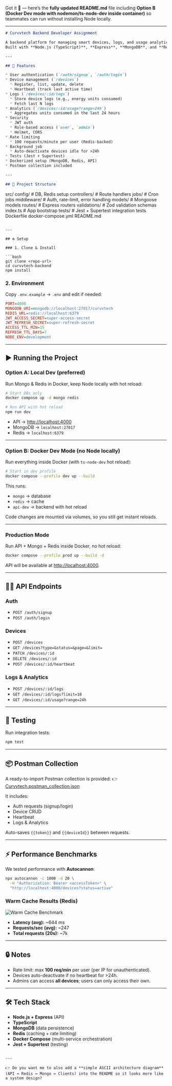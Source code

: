 Got it 🚀 — here’s the **fully updated README.md** file including **Option B (Docker Dev mode with nodemon/ts-node-dev inside container)** so teammates can run without installing Node locally.

---

```markdown
# Curvvtech Backend Developer Assignment

A backend platform for managing smart devices, logs, and usage analytics.  
Built with **Node.js (TypeScript)**, **Express**, **MongoDB**, and **Redis**, with JWT-based authentication.

---

## 🚀 Features

* User authentication (`/auth/signup`, `/auth/login`)
* Device management (`/devices`)
  * Register, list, update, delete
  * Heartbeat (track last active time)
* Logs (`/devices/:id/logs`)
  * Store device logs (e.g., energy units consumed)
  * Fetch last N logs
* Analytics (`/devices/:id/usage?range=24h`)
  * Aggregates units consumed in the last 24 hours
* Security
  * JWT auth
  * Role-based access (`user`, `admin`)
  * Helmet, CORS
* Rate limiting
  * 100 requests/minute per user (Redis-backed)
* Background job
  * Auto-deactivate devices idle for >24h
* Tests (Jest + Supertest)
* Dockerized setup (MongoDB, Redis, API)
* Postman collection included

---

## 📂 Project Structure

```

src/
config/         # DB, Redis setup
controllers/    # Route handlers
jobs/           # Cron jobs
middleware/     # Auth, rate-limit, error handling
models/         # Mongoose models
routes/         # Express routers
validations/    # Zod validation schemas
index.ts        # App bootstrap
tests/            # Jest + Supertest integration tests
Dockerfile
docker-compose.yml
README.md

````

---

## ⚙️ Setup

### 1. Clone & Install

```bash
git clone <repo-url>
cd curvvtech-backend
npm install
````

### 2. Environment

Copy `.env.example` → `.env` and edit if needed:

```ini
PORT=4000
MONGODB_URI=mongodb://localhost:27017/curvvtech
REDIS_URL=redis://localhost:6379
JWT_ACCESS_SECRET=super-access-secret
JWT_REFRESH_SECRET=super-refresh-secret
ACCESS_TTL_MIN=15
REFRESH_TTL_DAYS=7
NODE_ENV=development
```

---

## ▶️ Running the Project

### **Option A: Local Dev (preferred)**

Run Mongo & Redis in Docker, keep Node locally with hot reload:

```bash
# Start DBs only
docker compose up -d mongo redis

# Run API with hot reload
npm run dev
```

* API → [http://localhost:4000](http://localhost:4000)
* MongoDB → `localhost:27017`
* Redis → `localhost:6379`

---

### **Option B: Docker Dev Mode (no Node locally)**

Run everything inside Docker (with `ts-node-dev` hot reload):

```bash
# Start in dev profile
docker compose --profile dev up --build
```

This runs:

* `mongo` → database
* `redis` → cache
* `api-dev` → backend with hot reload

Code changes are mounted via volumes, so you still get instant reloads.

---

### **Production Mode**

Run API + Mongo + Redis inside Docker, no hot reload:

```bash
docker compose --profile prod up --build -d
```

API will be available at [http://localhost:4000](http://localhost:4000).

---

## 🧑‍💻 API Endpoints

### Auth

* `POST /auth/signup`
* `POST /auth/login`

### Devices

* `POST /devices`
* `GET /devices?type=&status=&page=&limit=`
* `PATCH /devices/:id`
* `DELETE /devices/:id`
* `POST /devices/:id/heartbeat`

### Logs & Analytics

* `POST /devices/:id/logs`
* `GET /devices/:id/logs?limit=10`
* `GET /devices/:id/usage?range=24h`

---

## 🧪 Testing

Run integration tests:

```bash
npm test
```

---

## 📦 Postman Collection

A ready-to-import Postman collection is provided:
👉 [Curvvtech.postman\_collection.json](./Curvvtech.postman_collection.json)

It includes:

* Auth requests (signup/login)
* Device CRUD
* Heartbeat
* Logs & Analytics

Auto-saves `{{token}}` and `{{deviceId}}` between requests.

---

## ⚡ Performance Benchmarks

We tested performance with **Autocannon**:

```bash
npx autocannon -c 1000 -d 20 \
  -H "Authorization: Bearer <accessToken>" \
  "http://localhost:4000/devices?status=active"
```

### Warm Cache Results (Redis)

![Warm Cache Benchmark](./3a3ef021-01d0-43c5-9da3-1f7424fb7533.png)

* **Latency (avg):** \~644 ms
* **Requests/sec (avg):** \~247
* **Total requests (20s):** \~7k

---

## 🔒 Notes

* Rate limit: max **100 req/min** per user (per IP for unauthenticated).
* Devices auto-deactivate if no heartbeat for >24h.
* Admins can access **all devices**; users can only access their own.

---

## 🛠️ Tech Stack

* **Node.js + Express** (API)
* **TypeScript**
* **MongoDB** (data persistence)
* **Redis** (caching + rate limiting)
* **Docker Compose** (multi-service orchestration)
* **Jest + Supertest** (testing)

```

---

👉 Do you want me to also add a **simple ASCII architecture diagram** (API ↔ Redis ↔ Mongo ↔ Clients) into the README so it looks more like a system design?
```
